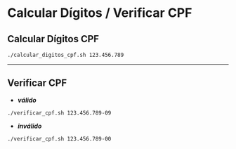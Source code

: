 # Calcular Dígitos / Verificar CPF

## Calcular Dígitos CPF

```shell
./calcular_digitos_cpf.sh 123.456.789
```

---

## Verificar CPF

- *__válido__*

```shell
./verificar_cpf.sh 123.456.789-09
```

- *__inválido__*

```shell
./verificar_cpf.sh 123.456.789-00
```
